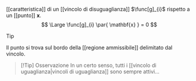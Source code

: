 [[caratteristica]] di un [[vincolo di disuguaglianza]] $\func[g]_{i}$ rispetto a un [[punto]] $\mathbf{x}$.
$$
\Large
\func[g]_{i} \par{ \mathbf{x} } = 0
$$


> [!Tip]
> Il punto si trova sul bordo della [[regione ammissibile]] delimitato dal vincolo.

> [!Tip] Osservazione
> In un certo senso, tutti i [[vincolo di uguaglianza|vincoli di uguaglianza]] sono sempre attivi...
